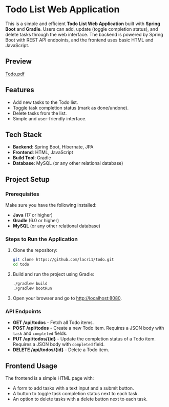 # Todo List Web Application

This is a simple and efficient **Todo List Web Application** built with **Spring Boot** and **Gradle**. Users can add, update (toggle completion status), and delete tasks through the web interface. The backend is powered by Spring Boot with REST API endpoints, and the frontend uses basic HTML and JavaScript.

## Preview

[Todo.pdf](https://github.com/Lacri1/Todo/blob/main/Todo.pdf)


## Features

- Add new tasks to the Todo list.
- Toggle task completion status (mark as done/undone).
- Delete tasks from the list.
- Simple and user-friendly interface.

## Tech Stack

- **Backend**: Spring Boot, Hibernate, JPA
- **Frontend**: HTML, JavaScript
- **Build Tool**: Gradle
- **Database**: MySQL (or any other relational database)

## Project Setup

### Prerequisites
Make sure you have the following installed:
- **Java** (17 or higher)
- **Gradle** (6.0 or higher)
- **MySQL** (or any other relational database)

### Steps to Run the Application
1. Clone the repository:
   ```bash
   git clone https://github.com/lacri1/todo.git
   cd todo
   ```

2. Build and run the project using Gradle:
   ```bash
   ./gradlew build
   ./gradlew bootRun
   ```

3. Open your browser and go to [http://localhost:8080](http://localhost:8080).

### API Endpoints
- **GET /api/todos** - Fetch all Todo items.
- **POST /api/todos** - Create a new Todo item. Requires a JSON body with `task` and `completed` fields.
- **PUT /api/todos/{id}** - Update the completion status of a Todo item. Requires a JSON body with `completed` field.
- **DELETE /api/todos/{id}** - Delete a Todo item.

## Frontend Usage
The frontend is a simple HTML page with:
- A form to add tasks with a text input and a submit button.
- A button to toggle task completion status next to each task.
- An option to delete tasks with a delete button next to each task.
